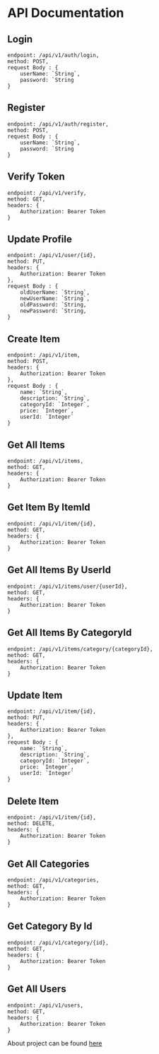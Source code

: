 # API Documentation

## Login

    endpoint: /api/v1/auth/login,
    method: POST,
    request Body : {
        userName: `String`,
        password: `String
    }

## Register

    endpoint: /api/v1/auth/register,
    method: POST,
    request Body : {
        userName: `String`,
        password: `String
    }

## Verify Token

    endpoint: /api/v1/verify,
    method: GET,
    headers: {
        Authorization: Bearer Token
    }

## Update Profile

    endpoint: /api/v1/user/{id},
    method: PUT,
    headers: {
        Authorization: Bearer Token
    },
    request Body : {
        oldUserName: `String`,
        newUserName: `String`,
        oldPassword: `String,
        newPassword: `String,
    }

## Create Item

    endpoint: /api/v1/item,
    method: POST,
    headers: {
        Authorization: Bearer Token
    },
    request Body : {
        name: `String`,
        description: `String`,
        categoryId: `Integer`,
        price: `Integer`,
        userId: `Integer`
    }

## Get All Items

    endpoint: /api/v1/items,
    method: GET,
    headers: {
        Authorization: Bearer Token
    }

## Get Item By ItemId

    endpoint: /api/v1/item/{id},
    method: GET,
    headers: {
        Authorization: Bearer Token
    }

## Get All Items By UserId

    endpoint: /api/v1/items/user/{userId},
    method: GET,
    headers: {
        Authorization: Bearer Token
    }

## Get All Items By CategoryId

    endpoint: /api/v1/items/category/{categoryId},
    method: GET,
    headers: {
        Authorization: Bearer Token
    }

## Update Item

    endpoint: /api/v1/item/{id},
    method: PUT,
    headers: {
        Authorization: Bearer Token
    },
    request Body : {
        name: `String`,
        description: `String`,
        categoryId: `Integer`,
        price: `Integer`,
        userId: `Integer`
    }

## Delete Item

    endpoint: /api/v1/item/{id},
    method: DELETE,
    headers: {
        Authorization: Bearer Token
    }

## Get All Categories

    endpoint: /api/v1/categories,
    method: GET,
    headers: {
        Authorization: Bearer Token
    }

## Get Category By Id

    endpoint: /api/v1/category/{id},
    method: GET,
    headers: {
        Authorization: Bearer Token
    }

## Get All Users

    endpoint: /api/v1/users,
    method: GET,
    headers: {
        Authorization: Bearer Token
    }

About project can be found [here](https://github.com/WilliamChang80/SEA-FE)
